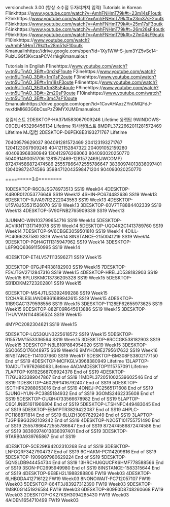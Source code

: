 versioncheck 3.00 (항상 소수점 두자리까지 입력) 
Tutorials in Korean
F1inkhttps://www.youtube.com/watch?v=AmhFNHmT79k#t=23m14sF1outk
F2inkhttps://www.youtube.com/watch?v=AmhFNHmT79k#t=23m37sF2outk
F3inkhttps://www.youtube.com/watch?v=AmhFNHmT79k#t=25m17sF3outk
F4inkhttps://www.youtube.com/watch?v=AmhFNHmT79k#t=26m26sF4outk
F9inkhttps://www.youtube.com/watch?v=AmhFNHmT79k#t=27m04sF9outk
F10inkhttps://www.youtube.com/watch?v=AmhFNHmT79k#t=28m51sF10outk
Kmanualinhttps://drive.google.com/open?id=1Xy1WW-S-jum3YZ5vSc14-PulzUG9f3KvcaaPCV4rhkgKmanualout

Tutorials in English
F1inehttps://www.youtube.com/watch?v=tn5UTnAO_3E#t=0m2sF1oute
F2inehttps://www.youtube.com/watch?v=tn5UTnAO_3E#t=1m11sF2oute
F3inehttps://www.youtube.com/watch?v=tn5UTnAO_3E#t=1m18sF3oute
F4inehttps://www.youtube.com/watch?v=tn5UTnAO_3E#t=1m38sF4oute
F9inehttps://www.youtube.com/watch?v=tn5UTnAO_3E#t=2m20sF9oute
F10inehttps://www.youtube.com/watch?v=tn5UTnAO_3E#t=3m47sF10oute
Emanualinhttps://drive.google.com/open?id=1CxvAHAxzZYn0MQFdJ-nvxfdMI683G6bCssPzZ9MYXUMEmanualout

웅컴테스트 2DESKTOP-HA37M583067909246 Lifetime
웅랩탑 9WINDOWS-C9CEU453296456134 Lifetime
회사컴테스트 8MDPL3722662011281572469 Lifetime
MJ집컴 2DESKTOP-D6PEK8E3193271767 Lifetime

70409579629037 804091281572469 204123193271767 1204123067909246 404121152847322 204091052159280 404093968380949 130412976268063 804093020250770 504091490051706 1281572469-1281572469(JWCOMP) 872474586872474586 25557866472555786647 38360974013836097401 130409872474586 35984712043598471204 904093020250770 

=========3.0========

10DESKTOP-R6C8JSG78973513 SS19 Week04
4DESKTOP-K4B0R012053776649 SS19 Week12
4SHIN-PC674482636 SS19 Week13
6DESKTOP-RJVA97R2222043553 SS19 Week13
4DESKTOP-U15V8J53531526070 SS19 Week13
3DESKTOP-60V7TF8884402339 SS19 Week13
4DESKTOP-5V90FNB2765909339 SS19 Week13


3JUNMO-WIN103799654716 SS19 Week14
5DESKTOP-ACVIKNT1317149078 SS19 Week14
5DESKTOP-UQO4K2C1413789760 SS19 Week14
7DESKTOP-9V6CBGE3059501810 SS19 Week14
4DILL-PC4066287580 SS19 Week14
8INSTANCE-2150041219 SS19 Week14
9DESKTOP-PQH4GTI1315947962 SS19 Week14
3DESKTOP-L8F9QQ63691150995 SS19 Week14


4DESKTOP-ET4LV571113596271 SS19 Week15

3DESKTOP-07GJP4R38182903 SS19 Week15
7DESKTOP-F5VJTGV2712847316 SS19 Week15
4DESKTOP-HRELJD538182903 SS19 Week15
6PLUSKMC13736205328 SS19 Week15
5DESKTOP-SB1DDKM2723202801 SS19 Week15

6DESKTOP-MS4JTLS3392499288 SS19 Week15
12CHARLESLIAND8B61689942615 SS19 Week15
4DESKTOP-1RB9GAC1379598556 SS19 Week15
3DESKTOP-T128EF62655973625 SS19 Week15
9DESKTOP-882F09R645613886 SS19 Week15
3DESKTOP-THUVVAN1144856524 SS19 Week15

4MYPC2082304621 SS19 Week15


5DESKTOP-LQ53QUN3225618572 SS19 Week15
5DESKTOP-R1557MV1553336564 SS19 Week15
3DESKTOP-8RCCGK538182903 SS19 Week15
3DESKTOP-NBL810P884954020 SS19 Week15
3DESKTOP-SSO065Q176048975 SS19 Week16
9MYHOME2795617632 SS19 Week16
8INSTANCE-1141007660 SS19 Week17
5DESKTOP-BM308FS3802177150 End of SS19
4DESKTOP-MCFKGLV3968380949 Lifetime
13LAPTOP-10AIDUTV976268063 Lifetime
4ADAMDESKTOP1115757091 Lifetime
7LAPTOP-K6192S68706924378 End of SS19
4DESKTOP-TI7GU823389047867 End of SS19
11MDPL372051002539602546 End of SS19
11DESKTOP-46029P1416792407 End of SS19
5DESKTOP-ISCTHPK2988053016 End of SS19
4ONEJ-PC2565171608 End of SS19
5JUNGHYUN-PC3885184932 End of SS19
3GOMS2462235608 End of SS19
5DESKTOP-OUQH4733566678982 End of SS19
5LAPTOP-C6Q1JN851611966804 End of SS19
5DESKTOP-LTSHNFC449483045 End of SS19
5DESKTOP-EEM1PTR3829422087 End of SS19
4HPLC-PC1188871814 End of SS19
6LUZH3097629249 End of SS19
3LAPTOP-TJGPIB9G3292109242 End of SS19
4DESKTOP-N2O5T101755751490 End of SS19
25557866472555786647 End of SS19
872474586872474586 End of SS19
38360974013836097401 End of SS19
3DESKTOP-9TARB0A939765867 End of SS19

4DESKTOP-5CE29K94202310268 End of SS19
3DESKTOP-LNFGQRF3427904737 End of SS19
6CHAKM-PC114209816 End of SS19
5DESKTOP-1909Q97980629224 End of SS19
5DESKTOP-5QNSLDB944454734 End of SS19
13HRCHU6QUCFK6HMF778588566 End of SS19
3SON-PC2695949980 End of SS19
8INSTANCE-1583315644 End of SS19
4DESKTOP-9E8EH2L1988288806 FW19 Week03
4DESKTOP-6LHBODA412716122 FW19 Week03
8NONOWAIT-PC712057107 FW19 Week03
5DESKTOP-864T3J83927312390 FW19 Week03
9DESKTOP-1M8K0G1451926584 FW19 Week03
6DESKTOP-809E0D8748260668 FW19 Week03
2DESKTOP-OK27KSH3094285430 FW19 Week03
4AIDEN1654710499 FW19 Week03

